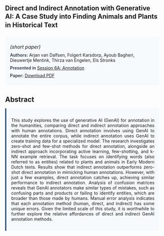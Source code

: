 
<style>    
    h2 {
        margin-top: 0;
        margin-bottom: 1.5rem;
        line-height: 1.3;
    }
    
    h3 {
        margin-top: 2rem;
        margin-bottom: 1rem;
        font-size: 1.4rem;
        font-weight:bold;
    }
    
    .metadata {
        background-color: #f7fafc;
        padding: 1rem;
        border-radius: 6px;
        margin-bottom: 2rem;
    }
    
    .metadata p {
        margin: 0.5rem 0;
    }
    
    .abstract {
        text-align: justify;
        padding: 1rem;
        background-color: #f7fafc;
        border-left: 4px solid #2c5282;
        border-radius: 0 6px 6px 0;
    }
    
    strong {
        color: #2d3748;
        font-weight: 600;
    }
</style>
<main role="main">
<h2>Direct and Indirect Annotation with Generative AI: A Case Study into Finding Animals and Plants in Historical Text</h2>

<section class="metadata">
<p style='font-size:1rem'><i>(short paper)</i></p>
<p><strong>Authors:</strong> Arjan van Dalfsen, Folgert Karsdorp, Ayoub Bagheri, Dieuwertje Mentink, Thirza van Engelen, Els Stronks</p>
<p><strong>Presented in</strong> <a href="/programme/#session6A">Session 6A: Annotation</a></p>
<p><strong>Paper:</strong> <a href="https://ceur-ws.org/Vol-3558/paper74.pdf">Download PDF</a></p>
</section>

<section>
<h3>Abstract</h3>
<div class="abstract">
<p>This study explores the use of generative AI (GenAI) for annotation in the humanities, comparing direct and indirect annotation approaches with human annotations. Direct annotation involves using GenAI to annotate the entire corpus, while indirect annotation uses GenAI to create training data for a specialized model. The research investigates zero-shot and few-shot methods for direct annotation, alongside an indirect approach incorporating active learning, few-shotting, and k-NN example retrieval. The task focuses on identifying words (also referred to as entities) related to plants and animals in Early Modern Dutch texts. Results show that indirect annotation outperforms zero-shot direct annotation in mimicking human annotations. However, with just a few examples, direct annotation catches up, achieving similar performance to indirect annotation. Analysis of confusion matrices reveals that GenAI annotators make similar types of mistakes, such as confusing parts and products or failing to identify entities, which are broader than those made by humans. Manual error analysis indicates that each annotation method (human, direct, and indirect) has some unique errors. Given the limited scale of this study, it is worthwhile to further explore the relative affordances of direct and indirect GenAI annotation methods.</p>
</div>
</section>
</main>